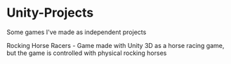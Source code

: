 # Unity-Projects
Some games I've made as independent projects

Rocking Horse Racers - Game made with Unity 3D as a horse racing game, but the game is controlled with physical rocking horses
